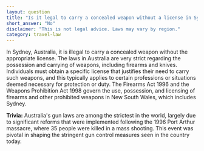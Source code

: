 ```yaml
---
layout: question
title: "Is it legal to carry a concealed weapon without a license in Sydney, Australia?"
short_answer: "No"
disclaimer: "This is not legal advice. Laws may vary by region."
category: travel-law
---
```

In Sydney, Australia, it is illegal to carry a concealed weapon without the appropriate license. The laws in Australia are very strict regarding the possession and carrying of weapons, including firearms and knives. Individuals must obtain a specific license that justifies their need to carry such weapons, and this typically applies to certain professions or situations deemed necessary for protection or duty. The Firearms Act 1996 and the Weapons Prohibition Act 1998 govern the use, possession, and licensing of firearms and other prohibited weapons in New South Wales, which includes Sydney.

**Trivia:** Australia's gun laws are among the strictest in the world, largely due to significant reforms that were implemented following the 1996 Port Arthur massacre, where 35 people were killed in a mass shooting. This event was pivotal in shaping the stringent gun control measures seen in the country today.
